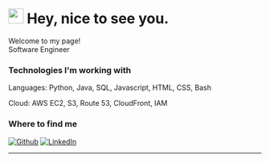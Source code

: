<h1><img src="https://emojis.slackmojis.com/emojis/images/1531849430/4246/blob-sunglasses.gif?1531849430" width="30"/> Hey, nice to see you.</h1>


<p>Welcome to my page! </br> Software Engineer </p>
<h3>Technologies I'm working with</h3>

<p>Languages: Python, Java, SQL, Javascript, HTML, CSS, Bash</p>
<p>Cloud: AWS EC2, S3, Route 53, CloudFront, IAM</p>
<h3>Where to find me</h3>
<p><a href="https://github.com/sahmed45" target="_blank"><img alt="Github" src="https://img.shields.io/badge/GitHub-%2312100E.svg?&style=for-the-badge&logo=Github&logoColor=white" /></a> <a href="https://www.linkedin.com/in/syed-a-ahmed-" target="_blank"><img alt="LinkedIn" src="https://img.shields.io/badge/linkedin-%230077B5.svg?&style=for-the-badge&logo=linkedin&logoColor=white" /></a> 
</p>

------------


